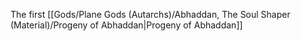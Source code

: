 The first [[Gods/Plane Gods (Autarchs)/Abhaddan, The Soul Shaper (Material)/Progeny of Abhaddan|Progeny of Abhaddan]]

